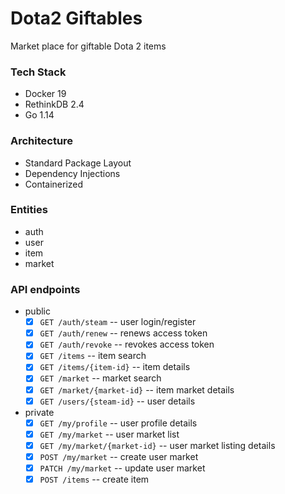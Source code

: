 # Dota2 Giftables

Market place for giftable Dota 2 items

### Tech Stack

- Docker 19
- RethinkDB 2.4
- Go 1.14

### Architecture

- Standard Package Layout
- Dependency Injections
- Containerized

### Entities

- auth
- user
- item
- market

### API endpoints

- public
    - [x] `GET /auth/steam` -- user login/register
    - [x] `GET /auth/renew` -- renews access token
    - [x] `GET /auth/revoke` -- revokes access token
    - [x] `GET /items` -- item search
    - [x] `GET /items/{item-id}` -- item details
    - [x] `GET /market` -- market search
    - [x] `GET /market/{market-id}` -- item market details
    - [x] `GET /users/{steam-id}` -- user details

- private
    - [x] `GET /my/profile` -- user profile details
    - [x] `GET /my/market` -- user market list
    - [x] `GET /my/market/{market-id}` -- user market listing details
    - [x] `POST /my/market` -- create user market
    - [x] `PATCH /my/market` -- update user market
    - [x] `POST /items` -- create item
